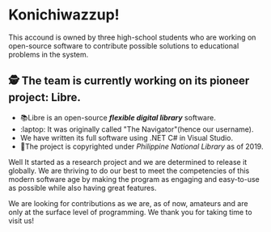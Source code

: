 # Konichiwazzup!

This accound is owned by three high-school students who are working on open-source software to contribute possible solutions to educational problems in the system.

## 🕵 The team is currently working on its pioneer project: Libre.
- 📚Libre is an open-source ***flexible digital library*** software.
- :laptop: It was originally called "The Navigator"(hence our username).
- We have written its full software using .NET C# in Visual Studio.
- 📃The project is copyrighted under *Philippine National Library* as of 2019.

Well It started as a research project and we are determined to release it globally. We are thriving to do our best to meet the competencies of this modern software age by making the program as engaging and easy-to-use as possible while also having great features.

We are looking for contributions as we are, as of now, amateurs and are only at the surface level of programming.
We thank you for taking time to visit us! 

<!--
**the-navigator/the-navigator** is a ✨ _special_ ✨ repository because its `README.md` (this file) appears on your GitHub profile.

Here are some ideas to get you started:

- 🔭 I’m currently working on ...
- 🌱 I’m currently learning ...
- 👯 I’m looking to collaborate on ...
- 🤔 I’m looking for help with ...
- 💬 Ask me about ...
- 📫 How to reach me: ...
- 😄 Pronouns: ...
- ⚡ Fun fact: ...
-->
